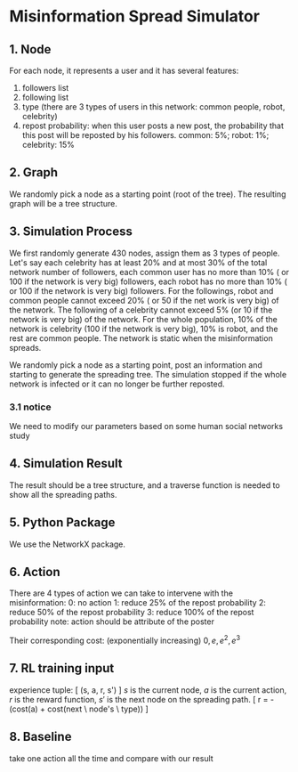 # Misinformation Spread Simulator

## 1. Node
For each node, it represents a user and it has several features:
1. followers list
2. following list
3. type (there are 3 types of users in this network: common people, robot, celebrity)
4. repost probability: when this user posts a new post, the probability that this post will be reposted by his followers. common: 5%; robot: 1%; celebrity: 15%

## 2. Graph
We randomly pick a node as a starting point (root of the tree). The resulting graph will be a tree structure.

## 3. Simulation Process
We first randomly generate 430 nodes, assign them as 3 types of people. Let's say each celebrity has at least 20% and at most 30% of the total network number of followers, each common user has no more than 10% ( or 100 if the network is very big) followers, each robot has no more than 10% ( or 100 if the network is very big) followers. For the followings, robot and common people cannot exceed 20% ( or 50 if the net work is very big) of the network. The following of a celebrity cannot exceed 5% (or 10 if the network is very big) of the network. For the whole population, 10% of the network is celebrity (100 if the network is very big), 10% is robot, and the rest are common people. The network is static when the misinformation spreads.

We randomly pick a node as a starting point, post an information and starting to generate the spreading tree. The simulation stopped if the whole network is infected or it can no longer be further reposted.

### 3.1 notice
We need to modify our parameters based on some human social networks study

## 4. Simulation Result
The result should be a tree structure, and a traverse function is needed to show all the spreading paths.

## 5. Python Package
We use the NetworkX package.

## 6. Action
There are 4 types of action we can take to intervene with the misinformation:
0: no action
1: reduce 25% of the repost probability
2: reduce 50% of the repost probability
3: reduce 100% of the repost probability
note: action should be attribute of the poster

Their corresponding cost: (exponentially increasing)
$0, e, e^2, e^3$

## 7. RL training input
experience tuple:
\[
(s, a, r, s')
\]
$s$ is the current node, $a$ is the current action, $r$ is the reward function, $s'$ is the next node on the spreading path.
\[
    r = -(cost(a) + cost(next \ node's \ type))
\]

## 8. Baseline
take one action all the time and compare with our result